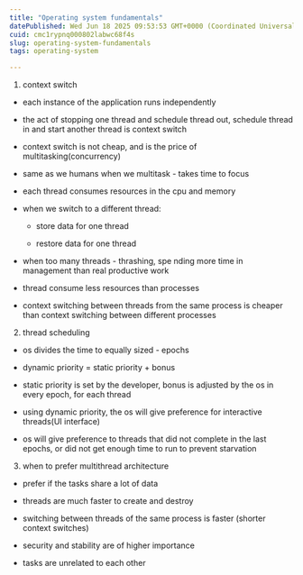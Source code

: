 ```yaml
---
title: "Operating system fundamentals"
datePublished: Wed Jun 18 2025 09:53:53 GMT+0000 (Coordinated Universal Time)
cuid: cmc1rypnq000802labwc68f4s
slug: operating-system-fundamentals
tags: operating-system

---
```


1. context switch
    

* each instance of the application runs independently
    
* the act of stopping one thread and schedule thread out, schedule thread in and start another thread is context switch
    
* context switch is not cheap, and is the price of multitasking(concurrency)
    
* same as we humans when we multitask - takes time to focus
    
* each thread consumes resources in the cpu and memory
    
* when we switch to a different thread:
    
    * store data for one thread
        
    * restore data for one thread
        
* when too many threads - thrashing, spe nding more time in management than real productive work
    
* thread consume less resources than processes
    
* context switching between threads from the same process is cheaper than context switching between different processes
    

2. thread scheduling
    

* os divides the time to equally sized - epochs
    
* dynamic priority = static priority + bonus
    
* static priority is set by the developer, bonus is adjusted by the os in every epoch, for each thread
    
* using dynamic priority, the os will give preference for interactive threads(UI interface)
    
* os will give preference to threads that did not complete in the last epochs, or did not get enough time to run to prevent starvation
    

3. when to prefer multithread architecture
    

* prefer if the tasks share a lot of data
    
* threads are much faster to create and destroy
    
* switching between threads of the same process is faster (shorter context switches)
    
* security and stability are of higher importance
    
* tasks are unrelated to each other